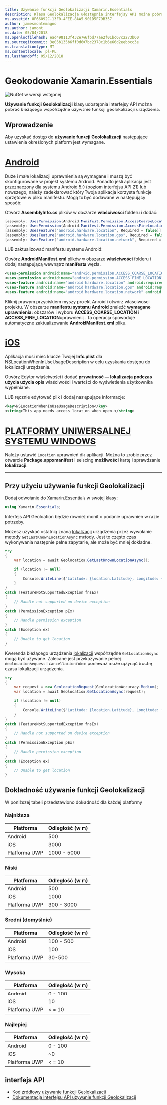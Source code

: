 ```yaml
---
title: Używanie funkcji Geolokalizacji Xamarin.Essentials
description: Klasa Geolokalizacja udostępnia interfejsy API można pobrać bieżącego współrzędne używanie funkcji geolokalizacji urządzenia.
ms.assetid: 8F66092C-13F0-4FEE-8AA5-901D5F79B357
author: jamesmontemagno
ms.author: jamont
ms.date: 05/04/2018
ms.openlocfilehash: ead498113f432e766fbd77ae2f01bc67c2273b60
ms.sourcegitcommit: 3e05b135b6ff0d607bc2378c1b6e66d2eebbcc3e
ms.translationtype: MT
ms.contentlocale: pl-PL
ms.lasthandoff: 05/12/2018
---
```

# <a name="xamarinessentials-geocoding"></a>Geokodowanie Xamarin.Essentials

![NuGet w wersji wstępnej](~/media/shared/pre-release.png)

**Używanie funkcji Geolokalizacji** klasy udostępnia interfejsy API można pobrać bieżącego współrzędne używanie funkcji geolokalizacji urządzenia.

## <a name="getting-started"></a>Wprowadzenie

Aby uzyskać dostęp do **używanie funkcji Geolokalizacji** następujące ustawienia określonych platform jest wymagane.

# <a name="androidtabandroid"></a>[Android](#tab/android)

Duże i małe lokalizacji uprawnienia są wymagane i muszą być skonfigurowane w projekt systemu Android. Ponadto jeśli aplikacja jest przeznaczony dla systemu Android 5.0 (poziom interfejsu API 21) lub nowszego, należy zadeklarować który Twoja aplikacja korzysta funkcje sprzętowe w pliku manifestu. Mogą to być dodawane w następujący sposób:

Otwórz **AssemblyInfo.cs** plików w obszarze **właściwości** folderu i dodać:

```csharp
[assembly: UsesPermission(Android.Manifest.Permission.AccessCoarseLocation)]
[assembly: UsesPermission(Android.Manifest.Permission.AccessFineLocation)]
[assembly: UsesFeature("android.hardware.location", Required = false)]
[assembly: UsesFeature("android.hardware.location.gps", Required = false)]
[assembly: UsesFeature("android.hardware.location.network", Required = false)]
```

LUB zaktualizować manifestu systemu Android:

Otwórz **AndroidManifest.xml** plików w obszarze **właściwości** folderu i dodaj następującą wewnątrz **manifestu** węzła.

```xml
<uses-permission android:name="android.permission.ACCESS_COARSE_LOCATION" />
<uses-permission android:name="android.permission.ACCESS_FINE_LOCATION" />
<uses-feature android:name="android.hardware.location" android:required="false" />
<uses-feature android:name="android.hardware.location.gps" android:required="false" />
<uses-feature android:name="android.hardware.location.network" android:required="false" />
```

Kliknij prawym przyciskiem myszy projekt Anroid i otwórz właściwości projektu. W obszarze **manifestu systemu Android** znaleźć **wymagane uprawnienia:** obszarów i wyboru **ACCESS_COARSE_LOCATION** i **ACCESS_FINE_LOCATION**uprawnienia. Ta operacja spowoduje automatyczne zaktualizowanie **AndroidManifest.xml** pliku.

# <a name="iostabios"></a>[iOS](#tab/ios)

Aplikacja musi mieć klucze Twojej **Info.plist** dla NSLocationWhenInUseUsageDescription w celu uzyskania dostępu do lokalizacji urządzenia.

Otwórz Edytor właściwości i dodać **prywatność — lokalizacja podczas użycia użycia opis** właściwości i wartości do wyświetlenia użytkownika wypełniane.

LUB ręcznie edytować plik i dodaj następujące informacje:

```xml
<key>NSLocationWhenInUseUsageDescription</key>
<string>This app needs access location when open.</string>
```

# <a name="uwptabuwp"></a>[PLATFORMY UNIWERSALNEJ SYSTEMU WINDOWS](#tab/uwp)

Należy ustawić `Location` uprawnień dla aplikacji. Można to zrobić przez otwarcie **Package.appxmanifest** i selecing **możliwości** kartę i sprawdzanie **lokalizacji**.

-----

## <a name="using-geolocation"></a>Przy użyciu używanie funkcji Geolokalizacji

Dodaj odwołanie do Xamarin.Essentials w swojej klasy:

```csharp
using Xamarin.Essentials;
```

Interfejs API Geoloation będzie również monit o podanie uprawnień w razie potrzeby.

Możesz uzyskać ostatnią znaną [lokalizacji](xref:Xamarin.Essentials.Location) urządzenia przez wywołanie metody `GetLastKnownLocationAsync` metody. Jest to często czas wykonywania następnie pełne zapytanie, ale może być mniej dokładne.

```csharp
try
{
    var location = await Geolocation.GetLastKnownLocationAsync();

    if (location != null)
    {
        Console.WriteLine($"Latitude: {location.Latitude}, Longitude: {location.Longitude}");
    }
}
catch (FeatureNotSupportedException fnsEx)
{
    // Handle not supported on device exception
}
catch (PermissionException pEx)
{
    // Handle permission exception
}
catch (Exception ex)
{
    // Unable to get location
}
```

Kwerenda bieżącego urządzenia [lokalizacji](xref:Xamarin.Essentials.Location) współrzędne `GetLocationAsync` mogą być używane. Zalecane jest przekazywanie pełnej `GeolocationRequest` i `CancellationToken` ponieważ może upłynąć trochę czasu lokalizacji urządzenia.

```csharp
try
{
    var request = new GeolocationRequest(GeolocationAccuracy.Medium);
    var location = await Geolocation.GetLocationAsync(request);

    if (location != null)
    {
        Console.WriteLine($"Latitude: {location.Latitude}, Longitude: {location.Longitude}");
    }
}
catch (FeatureNotSupportedException fnsEx)
{
    // Handle not supported on device exception
}
catch (PermissionException pEx)
{
    // Handle permission exception
}
catch (Exception ex)
{
    // Unable to get location
}
```

## <a name="geolocation-accuracy"></a>Dokładność używanie funkcji Geolokalizacji

W poniższej tabeli przedstawiono dokładność dla każdej platformy

### <a name="lowest"></a>Najniższa

| Platforma | Odległość (w m) |
| --- | --- |
| Android | 500 |
| iOS | 3000 |
| Platforma UWP | 1000 - 5000 |

### <a name="low"></a>Niski

| Platforma | Odległość (w m) |
| --- | --- |
| Android | 500 |
| iOS | 1000 |
| Platforma UWP | 300 - 3000 |

### <a name="medium-default"></a>Średni (domyślnie)

| Platforma | Odległość (w m) |
| --- | --- |
| Android | 100 - 500 |
| iOS | 100 |
| Platforma UWP | 30-500 |

### <a name="high"></a>Wysoka

| Platforma | Odległość (w m) |
| --- | --- |
| Android | 0 - 100 |
| iOS | 10 |
| Platforma UWP | < = 10 |

### <a name="best"></a>Najlepiej

| Platforma | Odległość (w m) |
| --- | --- |
| Android | 0 - 100 |
| iOS | ~0 |
| Platforma UWP | < = 10 |

## <a name="api"></a>interfejs API

- [Kod źródłowy używanie funkcji Geolokalizacji](https://github.com/xamarin/Essentials/tree/master/Xamarin.Essentials/Geolocation)
- [Dokumentacja interfejsu API używanie funkcji Geolokalizacji](xref:Xamarin.Essentials.Geolocation)
